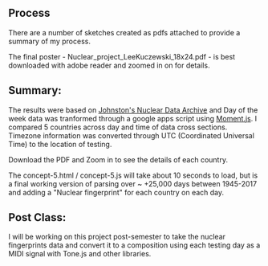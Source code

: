 ## Process
There are a number of sketches created as pdfs attached to provide a summary of my process. 

The final poster - Nuclear_project_LeeKuczewski_18x24.pdf - is best downloaded with adobe reader and zoomed in on for details. 

## Summary:
The results were based on [Johnston's Nuclear Data Archive](http://www.johnstonsarchive.net/nuclear/index.html) and Day of the week data was tranformed through a google apps script using [Moment.js](https://momentjs.com/timezone/). I compared 5 countries across day and time of data cross sections. Timezone information was converted through UTC (Coordinated Universal Time) to the location of testing. 

Download the PDF and Zoom in to see the details of each country. 

The concept-5.html / concept-5.js will take about 10 seconds to load, but is a final working version of parsing over ~ +25,000 days between 1945-2017 and adding a "Nuclear fingerprint" for each country on each day. 

## Post Class:
I will be working on this project post-semester to take the nuclear fingerprints data and convert it to a composition using each testing day as a MIDI signal with Tone.js and other libraries. 


